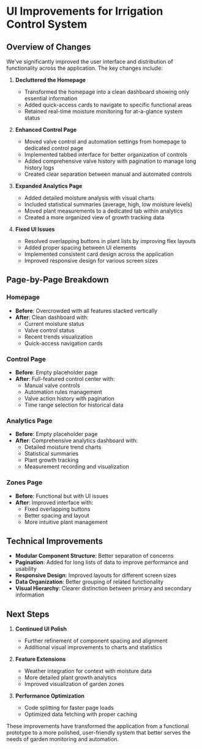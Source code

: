# UI Improvements for Irrigation Control System

## Overview of Changes

We've significantly improved the user interface and distribution of functionality across the application. The key changes include:

1. **Decluttered the Homepage**
   - Transformed the homepage into a clean dashboard showing only essential information
   - Added quick-access cards to navigate to specific functional areas
   - Retained real-time moisture monitoring for at-a-glance system status

2. **Enhanced Control Page**
   - Moved valve control and automation settings from homepage to dedicated control page
   - Implemented tabbed interface for better organization of controls
   - Added comprehensive valve history with pagination to manage long history logs
   - Created clear separation between manual and automated controls

3. **Expanded Analytics Page**
   - Added detailed moisture analysis with visual charts
   - Included statistical summaries (average, high, low moisture levels)
   - Moved plant measurements to a dedicated tab within analytics
   - Created a more organized view of growth tracking data

4. **Fixed UI Issues**
   - Resolved overlapping buttons in plant lists by improving flex layouts
   - Added proper spacing between UI elements
   - Implemented consistent card design across the application
   - Improved responsive design for various screen sizes

## Page-by-Page Breakdown

### Homepage
- **Before**: Overcrowded with all features stacked vertically
- **After**: Clean dashboard with:
  - Current moisture status
  - Valve control status
  - Recent trends visualization
  - Quick-access navigation cards

### Control Page
- **Before**: Empty placeholder page
- **After**: Full-featured control center with:
  - Manual valve controls
  - Automation rules management
  - Valve action history with pagination
  - Time range selection for historical data

### Analytics Page
- **Before**: Empty placeholder page
- **After**: Comprehensive analytics dashboard with:
  - Detailed moisture trend charts
  - Statistical summaries
  - Plant growth tracking
  - Measurement recording and visualization

### Zones Page
- **Before**: Functional but with UI issues
- **After**: Improved interface with:
  - Fixed overlapping buttons
  - Better spacing and layout
  - More intuitive plant management

## Technical Improvements

- **Modular Component Structure**: Better separation of concerns
- **Pagination**: Added for long lists of data to improve performance and usability
- **Responsive Design**: Improved layouts for different screen sizes
- **Data Organization**: Better grouping of related functionality
- **Visual Hierarchy**: Clearer distinction between primary and secondary information

## Next Steps

1. **Continued UI Polish**
   - Further refinement of component spacing and alignment
   - Additional visual improvements to charts and statistics

2. **Feature Extensions**
   - Weather integration for context with moisture data
   - More detailed plant growth analytics
   - Improved visualization of garden zones

3. **Performance Optimization**
   - Code splitting for faster page loads
   - Optimized data fetching with proper caching

These improvements have transformed the application from a functional prototype to a more polished, user-friendly system that better serves the needs of garden monitoring and automation. 
